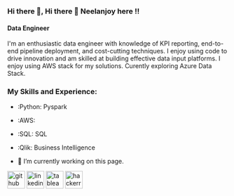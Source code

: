 ### Hi there 👋, Hi there 👋 Neelanjoy here !!
#### Data Engineer
I'm an enthusiastic data engineer with knowledge of KPI reporting, end-to-end pipeline deployment, and cost-cutting techniques. I enjoy using code to drive innovation and am skilled at building effective data input platforms. I enjoy using AWS stack for my solutions. Curently exploring Azure Data Stack.

### My Skills and Experience: 
- :Python: Pyspark
- :AWS: 
- :SQL: SQL
- :Qlik: Business Intelligence

- 🔭 I’m currently working on this page. 


[<img src='https://cdn.jsdelivr.net/npm/simple-icons@3.0.1/icons/github.svg' alt='github' height='40'>](https://github.com/https://github.com/Njoyb101)  [<img src='https://cdn.jsdelivr.net/npm/simple-icons@3.0.1/icons/linkedin.svg' alt='linkedin' height='40'>](https://www.linkedin.com/in/https://www.linkedin.com/in/njoyb//)  [<img src='https://cdn.jsdelivr.net/npm/simple-icons@3.0.1/icons/tableau.svg' alt='tableau' height='40'>](https://public.tableau.com/app/profile/neelanjoy)  [<img src='https://cdn.jsdelivr.net/npm/simple-icons@3.0.1/icons/hackerrank.svg' alt='hackerrank' height='40'>](https://www.hackerrank.com/soumobanerjee11)  

